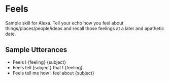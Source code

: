 # Feels
Sample skill for Alexa. Tell your echo how you feel about things/places/people/ideas and recall those feelings at a later and apathetic date.

## Sample Utterances
- Feels I {feeling} {subject}
- Feels tell {subject} that I {feeling}
- Feels tell me how I feel about {subject}